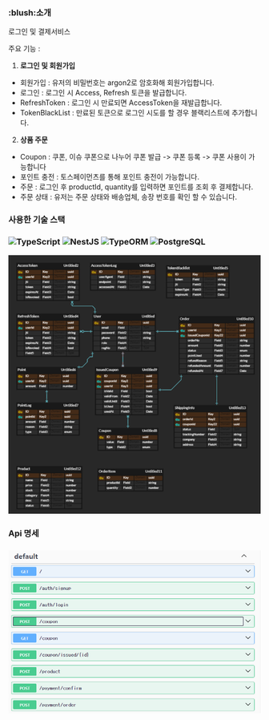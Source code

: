 <p align=center>

<h3> :blush:소개 </h3>
로그인 및 결제서비스<br>

주요 기능 : <br>

1. **로그인 및 회원가입**

- 회원가입 : 유저의 비밀번호는 argon2로 암호화해 회원가입합니다.
- 로그인 : 로그인 시 Access, Refresh 토큰을 발급합니다.
- RefreshToken : 로그인 시 만료되면 AccessToken을 재발급합니다.
- TokenBlackList : 만료된 토큰으로 로그인 시도를 할 경우 블랙리스트에 추가합니다.

2. **상품 주문**

- Coupon : 쿠폰, 이슈 쿠폰으로 나누어 쿠폰 발급 -> 쿠폰 등록 -> 쿠폰 사용이 가능합니다
- 포인트 충전 : 토스페이먼츠를 통해 포인트 충전이 가능합니다.
- 주문 : 로그인 후 productId, quantity를 입력하면 포인트를 조회 후 결제합니다.
- 주문 상태 : 유저는 주문 상태와 배송업체, 송장 번호를 확인 할 수 있습니다.

<h3>사용한 기술 스택<h3>
<img alt="TypeScript" src="https://img.shields.io/badge/TypeScript-3178C6?style=for-the-badge&logo=typescript&logoColor=white">
<img alt="NestJS" src="https://img.shields.io/badge/NestJS-E0234E?style=for-the-badge&logo=nestjs&logoColor=white">
<img alt="TypeORM" src="https://img.shields.io/badge/TypeORM-376E9B?style=for-the-badge&logo=typeorm&logoColor=white">
<img alt="PostgreSQL" src="https://img.shields.io/badge/PostgreSQL-316192?style=for-the-badge&logo=postgresql&logoColor=white">
</p>

<img alt="erd" src="./erd.png"></p>

<h3>Api 명세<h3>
<img alt="Api" src="./api.png"></p>
